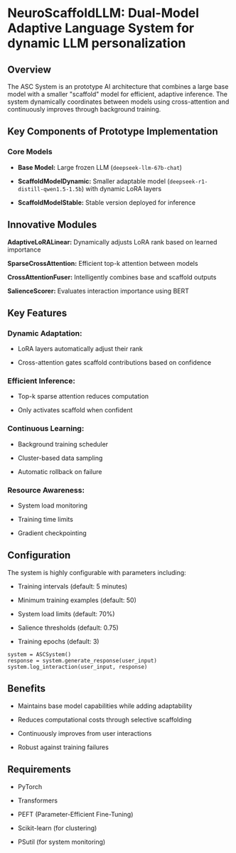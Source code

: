 # NeuroScaffoldLLM: Dual-Model Adaptive Language System for dynamic LLM personalization

## Overview
The ASC System is an prototype AI architecture that combines a large base model with a smaller "scaffold" model for efficient, adaptive inference. The system dynamically coordinates between models using cross-attention and continuously improves through background training.

## Key Components of Prototype Implementation

### Core Models

- **Base Model:** Large frozen LLM (`deepseek-llm-67b-chat`)

- **ScaffoldModelDynamic:** Smaller adaptable model (`deepseek-r1-distill-qwen1.5-1.5b`) with dynamic LoRA layers

- **ScaffoldModelStable:** Stable version deployed for inference

## Innovative Modules

**AdaptiveLoRALinear:** Dynamically adjusts LoRA rank based on learned importance

**SparseCrossAttention:** Efficient top-k attention between models

**CrossAttentionFuser:** Intelligently combines base and scaffold outputs

**SalienceScorer:** Evaluates interaction importance using BERT

## Key Features

### Dynamic Adaptation:

- LoRA layers automatically adjust their rank

- Cross-attention gates scaffold contributions based on confidence

### Efficient Inference:

- Top-k sparse attention reduces computation

- Only activates scaffold when confident

### Continuous Learning:

- Background training scheduler

- Cluster-based data sampling

- Automatic rollback on failure

### Resource Awareness:

- System load monitoring

- Training time limits

- Gradient checkpointing

## Configuration

The system is highly configurable with parameters including:

- Training intervals (default: 5 minutes)

- Minimum training examples (default: 50)

- System load limits (default: 70%)

- Salience thresholds (default: 0.75)

- Training epochs (default: 3)

```
system = ASCSystem()
response = system.generate_response(user_input)
system.log_interaction(user_input, response)
```

## Benefits

- Maintains base model capabilities while adding adaptability

- Reduces computational costs through selective scaffolding

- Continuously improves from user interactions

- Robust against training failures

## Requirements

- PyTorch

- Transformers

- PEFT (Parameter-Efficient Fine-Tuning)

- Scikit-learn (for clustering)

- PSutil (for system monitoring)
